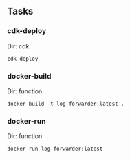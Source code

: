 
## Tasks

### cdk-deploy

Dir: cdk

```
cdk deploy
```

### docker-build

Dir: function

```
docker build -t log-forwarder:latest .
```

### docker-run

Dir: function

```
docker run log-forwarder:latest
```
